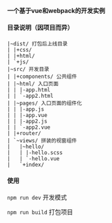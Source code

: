 #### 一个基于vue和webpack的开发实例

#### 目录说明（因项目而异）

```
|~dist/ 打包后上线目录
| |+css/
| |+html/
| `+js/
|~src/ 开发目录
| |+components/ 公共组件
| |~html/ 入口页面
| | |-app.html 
| | `-app2.html
| |~pages/ 入口页面的组件化
| | |-app.js
| | |-app.vue
| | |-app2.js
| | `-app2.vue
| |+router/
| `~views/ 拼装的视窗组件
|   |~hello/
|   | |-hello.scss
|   | `-hello.vue
|   `+index/
```

#### 使用

``npm run dev`` 开发模式

``npm run build`` 打包项目
